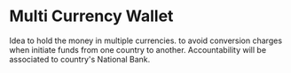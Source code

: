 # Multi Currency Wallet
Idea to hold the money in multiple currencies. to avoid conversion charges when initiate funds from one country to another. Accountability will be associated to country's National Bank.
